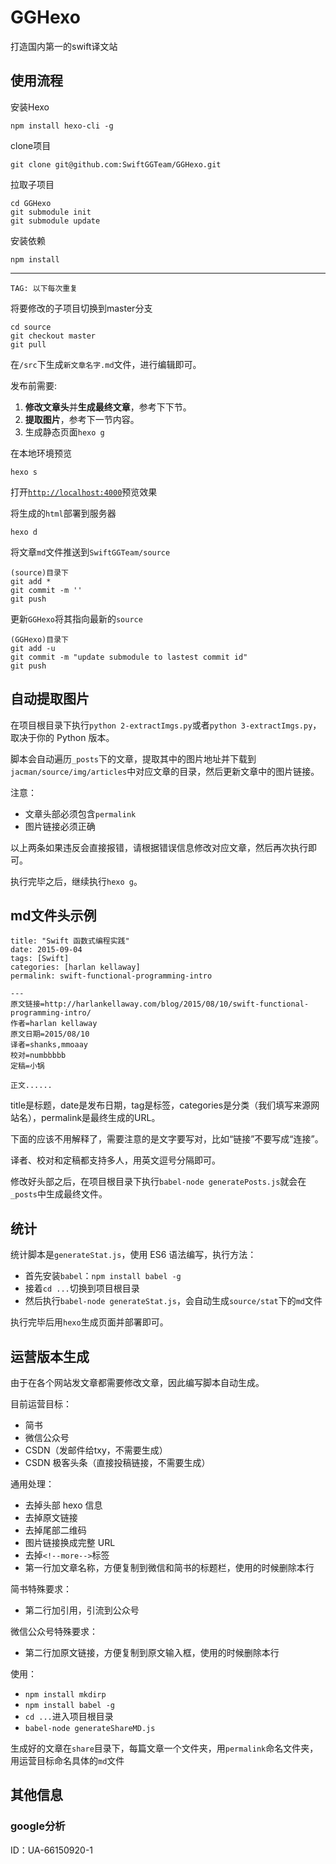 # GGHexo
打造国内第一的swift译文站  

## 使用流程  

安装Hexo  

    npm install hexo-cli -g

clone项目

    git clone git@github.com:SwiftGGTeam/GGHexo.git

拉取子项目

    cd GGHexo
    git submodule init
    git submodule update

安装依赖  

    npm install

---

`TAG: 以下每次重复`

将要修改的子项目切换到master分支

    cd source
    git checkout master
    git pull

在`/src`下生成`新文章名字.md`文件，进行编辑即可。

发布前需要:

1. **修改文章头**并**生成最终文章**，参考下下节。
2. **提取图片**，参考下一节内容。
3. 生成静态页面`hexo g`

在本地环境预览

    hexo s

打开[`http://localhost:4000`](http://localhost:4000)预览效果

将生成的`html`部署到服务器

    hexo d

将文章`md`文件推送到`SwiftGGTeam/source`

    (source)目录下
    git add *
    git commit -m ''
    git push

更新`GGHexo`将其指向最新的`source`

    (GGHexo)目录下
    git add -u
    git commit -m "update submodule to lastest commit id"
    git push

## 自动提取图片

在项目根目录下执行`python 2-extractImgs.py`或者`python 3-extractImgs.py`，取决于你的 Python 版本。

脚本会自动遍历`_posts`下的文章，提取其中的图片地址并下载到`jacman/source/img/articles`中对应文章的目录，然后更新文章中的图片链接。

注意：
- 文章头部必须包含`permalink`
- 图片链接必须正确

以上两条如果违反会直接报错，请根据错误信息修改对应文章，然后再次执行即可。

执行完毕之后，继续执行`hexo g`。

## md文件头示例

```
title: "Swift 函数式编程实践"
date: 2015-09-04
tags: [Swift]
categories: [harlan kellaway]
permalink: swift-functional-programming-intro

---
原文链接=http://harlankellaway.com/blog/2015/08/10/swift-functional-programming-intro/
作者=harlan kellaway
原文日期=2015/08/10
译者=shanks,mmoaay
校对=numbbbbb
定稿=小锅

正文......
```

title是标题，date是发布日期，tag是标签，categories是分类（我们填写来源网站名），permalink是最终生成的URL。

下面的应该不用解释了，需要注意的是文字要写对，比如“链接”不要写成“连接”。

译者、校对和定稿都支持多人，用英文逗号分隔即可。

修改好头部之后，在项目根目录下执行`babel-node generatePosts.js`就会在`_posts`中生成最终文件。

## 统计

统计脚本是`generateStat.js`，使用 ES6 语法编写，执行方法：
- 首先安装`babel`：`npm install babel -g`
- 接着`cd ...`切换到项目根目录
- 然后执行`babel-node generateStat.js`，会自动生成`source/stat`下的`md`文件

执行完毕后用`hexo`生成页面并部署即可。

## 运营版本生成

由于在各个网站发文章都需要修改文章，因此编写脚本自动生成。

目前运营目标：
- 简书
- 微信公众号
- CSDN（发邮件给txy，不需要生成）
- CSDN 极客头条（直接投稿链接，不需要生成）

通用处理：
- 去掉头部 hexo 信息
- 去掉原文链接
- 去掉尾部二维码
- 图片链接换成完整 URL
- 去掉`<!--more-->`标签
- 第一行加文章名称，方便复制到微信和简书的标题栏，使用的时候删除本行

简书特殊要求：
- 第二行加引用，引流到公众号

微信公众号特殊要求：
- 第二行加原文链接，方便复制到原文输入框，使用的时候删除本行

使用：
- `npm install mkdirp`
- `npm install babel -g`
- `cd ...`进入项目根目录
- `babel-node generateShareMD.js`

生成好的文章在`share`目录下，每篇文章一个文件夹，用`permalink`命名文件夹，用运营目标命名具体的`md`文件

## 其他信息
### google分析
ID：UA-66150920-1
